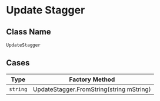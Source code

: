 
# Update Stagger

## Class Name

`UpdateStagger`

## Cases

| Type | Factory Method |
|  --- | --- |
| `string` | UpdateStagger.FromString(string mString) |

